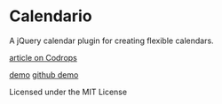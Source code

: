
Calendario
=========

A jQuery calendar plugin for creating flexible calendars.

[article on Codrops](http://tympanus.net/codrops/?p=12416)

[demo](http://tympanus.net/Development/Calendario)
[github demo](http://deviprsd21.github.io/Calendario/)

Licensed under the MIT License
